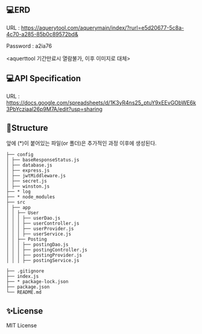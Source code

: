 ## 💻ERD 
URL : https://aquerytool.com/aquerymain/index/?rurl=e5d20677-5c8a-4c70-a285-85b0c89572bd&

Password : a2ia76

<aquerttool 기간만료시 열람불가, 이후 이미지로 대체>

## 💻API Specification 

URL : https://docs.google.com/spreadsheets/d/1K3yR4ns25_ptuY9xEEvGObWE6k3PbYcziaaI26p9M7A/edit?usp=sharing

## 📁Structure
앞에 (*)이 붙어있는 파일(or 폴더)은 추가적인 과정 이후에 생성된다.
```
├── config
│ ├── baseResponseStatus.js
│ ├── database.js
│ ├── express.js
│ ├── jwtMiddleware.js
│ ├── secret.js
│ ├── winston.js
├── * log
├── * node_modules
├── src
│ ├── app
│ │ ├── User
│ │ │ ├── userDao.js
│ │ │ ├── userController.js
│ │ │ ├── userProvider.js
│ │ │ ├── userService.js
│ │ ├── Posting
│ │ │ ├── postingDao.js
│ │ │ ├── postingController.js
│ │ │ ├── postingProvider.js
│ │ │ ├── postingService.js

├── .gitignore
├── index.js
├── * package-lock.json
├── package.json
└── README.md
```
## ✨License
MIT License
